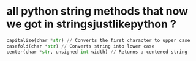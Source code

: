 # all python string methods that now we got in stringsjustlikepython ?
```python
capitalize(char *str) // Converts the first character to upper case
casefold(char *str) // Converts string into lower case
center(char *str, unsigned int width) // Returns a centered string
```